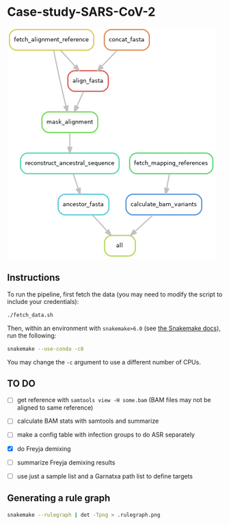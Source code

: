# Case-study-SARS-CoV-2

![](.rulegraph.png)


## Instructions
To run the pipeline, first fetch the data (you may need to modify the script to include your credentials):

```bash
./fetch_data.sh
```

Then, within an environment with `snakemake>6.0` (see [the Snakemake docs](https://snakemake.readthedocs.io/en/stable/getting_started/installation.html)), run the following:

```bash
snakemake --use-conda -c8
```

You may change the `-c` argument to use a different number of CPUs.


## TO DO
- [ ] get reference with `samtools view -H some.bam` (BAM files may not be aligned to same reference)
- [ ] calculate BAM stats with samtools and summarize
- [ ] make a config table with infection groups to do ASR separately
- [x] do Freyja demixing
- [ ] summarize Freyja demixing results
- [ ] use just a sample list and a Garnatxa path list to define targets


## Generating a rule graph

```bash
snakemake --rulegraph | dot -Tpng > .rulegraph.png
```
